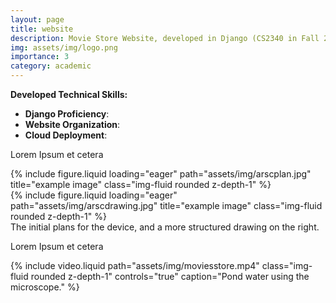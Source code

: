 ```yaml
---
layout: page
title: website
description: Movie Store Website, developed in Django (CS2340 in Fall 2025)
img: assets/img/logo.png
importance: 3
category: academic
---
```


**Developed Technical Skills:**
- **Django Proficiency**: 
- **Website Organization**: 
- **Cloud Deployment**: 

Lorem Ipsum et cetera

<div class="row">
    <div class="col-sm mt-3 mt-md-0">
        {% include figure.liquid loading="eager" path="assets/img/arscplan.jpg" title="example image" class="img-fluid rounded z-depth-1" %}
    </div>
    <div class="col-sm mt-3 mt-md-0">
        {% include figure.liquid loading="eager" path="assets/img/arscdrawing.jpg" title="example image" class="img-fluid rounded z-depth-1" %}
    </div>
</div>
<div class="caption">
    The initial plans for the device, and a more structured drawing on the right.
</div>

Lorem Ipsum et cetera

<div class="row">
  <div class="col-sm mt-3 mt-md-0">
    {% include video.liquid path="assets/img/moviesstore.mp4" class="img-fluid rounded z-depth-1" controls="true" caption="Pond water using the microscope." %}
  </div>
</div>